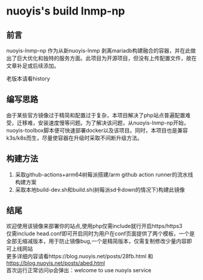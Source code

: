 # nuoyis's build lnmp-np
## 前言

nuoyis-lnmp-np 作为从新nuoyis-lnmp 剥离mariadb构建融合的容器，并在此做出了巨大优化和独特的服务方面。此项目为开源项目，但没有上传配置文件，故在文章补足或后续添加。

老版本请看history

## 编写思路

由于某些官方镜像过于精简和配置过于复杂，本项目解决了php站点普遍配置难受，迁移难，安装速度慢等问题。为了解决该问题，从nuoyis-lnmp-np开始，nuoyis-toolbox脚本便可快速部署docker以及该项目。同时，本项目也是兼容k3s/k8s而生，尽量使容器在升级时采取不间断升级方法。

## 构建方法

1. 采取github-actions+arm64树莓派搭建/arm github action runner的流水线构建方案
2. 采取本地build-dev.sh和build.sh(树莓派sd卡down的情况下)构建此镜像

## 结尾

欢迎使用该镜像来部署你的站点,使用php仅需include就行开启https/https3  
仅需include head.conf即可开启同时为用户在conf页面提供了两个模板，一个是全部无缩减版本，用于防止镜像bug,一个是精简版本，仅需复制修改少量内容即可上线网站  
更多详细内容请看https://blog.nuoyis.net/posts/28fb.html 和 https://blog.nuoyis.net/posts/abed.html  
首次运行正常访问ip会弹出：welcome to use nuoyis service